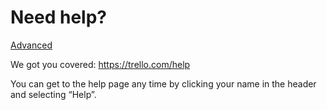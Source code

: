 # Need help?

[Advanced](README.md)



We got you covered: https://trello.com/help

You can get to the help page any time by clicking your name in the header and selecting “Help”.

